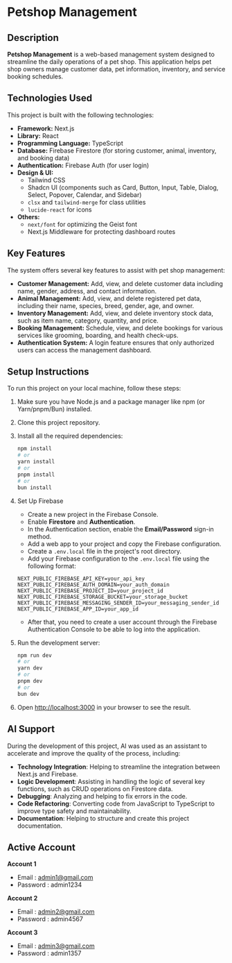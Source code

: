 # Petshop Management

## Description

**Petshop Management** is a web-based management system designed to streamline the daily operations of a pet shop. This application helps pet shop owners manage customer data, pet information, inventory, and service booking schedules.

## Technologies Used

This project is built with the following technologies:

* **Framework:** Next.js
* **Library:** React
* **Programming Language:** TypeScript
* **Database:** Firebase Firestore (for storing customer, animal, inventory, and booking data)
* **Authentication:** Firebase Auth (for user login)
* **Design & UI:**
    * Tailwind CSS
    * Shadcn UI (components such as Card, Button, Input, Table, Dialog, Select, Popover, Calendar, and Sidebar)
    * `clsx` and `tailwind-merge` for class utilities
    * `lucide-react` for icons
* **Others:**
    * `next/font` for optimizing the Geist font
    * Next.js Middleware for protecting dashboard routes

## Key Features

The system offers several key features to assist with pet shop management:

* **Customer Management:** Add, view, and delete customer data including name, gender, address, and contact information.
* **Animal Management:** Add, view, and delete registered pet data, including their name, species, breed, gender, age, and owner.
* **Inventory Management:** Add, view, and delete inventory stock data, such as item name, category, quantity, and price.
* **Booking Management:** Schedule, view, and delete bookings for various services like grooming, boarding, and health check-ups.
* **Authentication System:** A login feature ensures that only authorized users can access the management dashboard.

## Setup Instructions

To run this project on your local machine, follow these steps:

1.  Make sure you have Node.js and a package manager like npm (or Yarn/pnpm/Bun) installed.
2.  Clone this project repository.
3.  Install all the required dependencies:

    ```bash
    npm install
    # or
    yarn install
    # or
    pnpm install
    # or
    bun install
    ```

4.  Set Up Firebase
    * Create a new project in the Firebase Console.
    * Enable **Firestore** and **Authentication**.
    * In the Authentication section, enable the **Email/Password** sign-in method.
    * Add a web app to your project and copy the Firebase configuration.
    * Create a `.env.local` file in the project's root directory.
    * Add your Firebase configuration to the `.env.local` file using the following format:
    ```
    NEXT_PUBLIC_FIREBASE_API_KEY=your_api_key
    NEXT_PUBLIC_FIREBASE_AUTH_DOMAIN=your_auth_domain
    NEXT_PUBLIC_FIREBASE_PROJECT_ID=your_project_id
    NEXT_PUBLIC_FIREBASE_STORAGE_BUCKET=your_storage_bucket
    NEXT_PUBLIC_FIREBASE_MESSAGING_SENDER_ID=your_messaging_sender_id
    NEXT_PUBLIC_FIREBASE_APP_ID=your_app_id
    ```
    * After that, you need to create a user account through the Firebase Authentication Console to be able to log into the application.

5.  Run the development server:

    ```bash
    npm run dev
    # or
    yarn dev
    # or
    pnpm dev
    # or
    bun dev
    ```

6.  Open [http://localhost:3000](http://localhost:3000) in your browser to see the result.

## AI Support

During the development of this project, AI was used as an assistant to accelerate and improve the quality of the process, including:

* **Technology Integration**: Helping to streamline the integration between Next.js and Firebase.
* **Logic Development**: Assisting in handling the logic of several key functions, such as CRUD operations on Firestore data.
* **Debugging**: Analyzing and helping to fix errors in the code.
* **Code Refactoring**: Converting code from JavaScript to TypeScript to improve type safety and maintainability.
* **Documentation**: Helping to structure and create this project documentation.

## Active Account

**Account 1**
* Email : admin1@gmail.com
* Password : admin1234

**Account 2**
* Email : admin2@gmail.com
* Password : admin4567

**Account 3**
* Email : admin3@gmail.com
* Password : admin1357